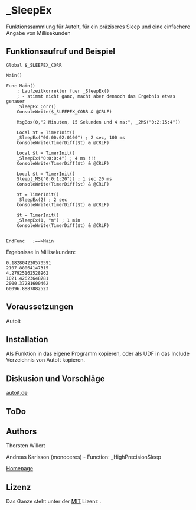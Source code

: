 # _SleepEx
Funktionssammlung für AutoIt, für ein präziseres Sleep und eine einfachere Angabe von Millisekunden



## Funktionsaufruf und Beispiel

```autoit
Global $_SLEEPEX_CORR

Main()

Func Main()
    ; Laufzeitkorrektur fuer _SleepEx()
    ; - stimmt nicht ganz, macht aber dennoch das Ergebnis etwas genauer
    _SleepEx_Corr()
    ConsoleWrite($_SLEEPEX_CORR & @CRLF)

    MsgBox(0,"2 Minuten, 15 Sekunden und 4 ms:", _2MS("0:2:15:4"))

    Local $t = TimerInit()
    _SleepEx("00:00:02:0100") ; 2 sec, 100 ms
    ConsoleWrite(TimerDiff($t) & @CRLF)

    Local $t = TimerInit()
    _SleepEx("0:0:0:4") ; 4 ms !!!
    ConsoleWrite(TimerDiff($t) & @CRLF)

    Local $t = TimerInit()
    Sleep(_MS("0:0:1:20")) ; 1 sec 20 ms
    ConsoleWrite(TimerDiff($t) & @CRLF)

    $t = TimerInit()
    _SleepEx(2) ; 2 sec
    ConsoleWrite(TimerDiff($t) & @CRLF)

    $t = TimerInit()
    _SleepEx(1, "m") ; 1 min
    ConsoleWrite(TimerDiff($t) & @CRLF)


EndFunc   ;==>Main
```

Ergebnisse in Millisekunden:
```
0.182804220570591
2107.88064147315
4.27925162528962
1021.42623648781
2000.37281600462
60096.8887882523
```

## Voraussetzungen

AutoIt


## Installation

Als Funktion in das eigene Programm kopieren, oder als UDF in das Include Verzeichnis von AutoIt kopieren.


## Diskusion und Vorschläge

[autoit.de](https://autoit.de/thread/17556-sleepex-und-ms-konvertierung-von-ms/)

## ToDo


## Authors
Thorsten Willert

Andreas Karlsson (monoceres) - Function: _HighPrecisionSleep

[Homepage](http://www.thorsten-willert.de/)

## Lizenz
Das Ganze steht unter der [MIT](https://github.com/THWillert/HomeMatic_CSS/blob/master/LICENSE) Lizenz
.

